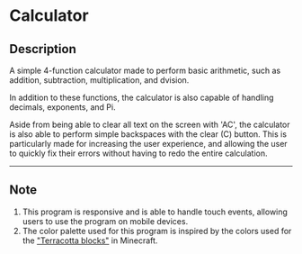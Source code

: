 # Calculator

## Description
A simple 4-function calculator made to perform basic arithmetic, such as addition, subtraction, multiplication, and dvision.

In addition to these functions, the calculator is also capable of handling decimals, exponents, and Pi.

Aside from being able to clear all text on the screen with 'AC', the calculator is also able to perform simple backspaces with the clear (C) button. This is particularly made for increasing the user experience, and allowing the user to quickly fix their errors without having to redo the entire calculation.

---

## Note
1. This program is responsive and is able to handle touch events, allowing users to use the program on mobile devices.
2. The color palette used for this program is inspired by the colors used for the ["Terracotta blocks"](https://minecraft.fandom.com/wiki/Terracotta#ID) in Minecraft.